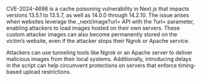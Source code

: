 CVE-2024-4698 is a cache poisoning vulnerability in Next.js that impacts versions 13.5.1 to 13.5.7, as well as 14.0.0 through 14.2.10. The issue arises when websites leverage the _next/image?url= API with the ?url= parameter, enabling attackers to load images hosted on their own servers. These custom attacker images can also become permanently stored on the victim’s website, even if the attacker stops their Ngrok or Apache service.

Attackers can use tunneling tools like Ngrok or an Apache server to deliver malicious images from their local systems. Additionally, introducing delays in the script can help circumvent protections on servers that enforce timing-based upload restrictions.
